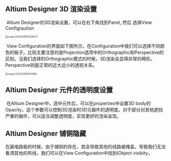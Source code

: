 ## Altium Designer 3D 渲染设置 

​         Altium Designer的3D渲染设置，可以在右下角找到Panel, 然后 选择View Configraution

<img src="C:\Users\Administrator\AppData\Roaming\Typora\typora-user-images\image-20230319152206373.png" alt="image-20230319152206373" style="zoom: 50%;" />

​        View Configuration的界面如下图所示，在Configuration中我们可以选择不同颜色的板子。比较主要注意的是Projection选项中的Orthographic和Perspective的区别。当我们选择的Orthographic模式的时候，3D渲染会显得非常的畸形。Perspective则是正常的近大远小的透视关系。

<img src="C:\Users\Administrator\AppData\Roaming\Typora\typora-user-images\image-20230319152314180.png" alt="image-20230319152314180" style="zoom:50%;" />

## Altium Designer 元件的透明度设置

​		在Altium Designer中，选中元件后，可以在properties中设置3D body的Opacity，这个参数可以控制3D渲染时3D元器件的透明度。对于部分对其他遮挡严重的器件，可以适当调整透明度，实现更好的渲染呈现。

## Altium Designer 铺铜隐藏

​		在画电路板的时候，由于铺铜的存在，其会导致其他的线路被掩盖，导致我们无法看清其他的布线，我们可以在View Configuration中找到IObject visibity，